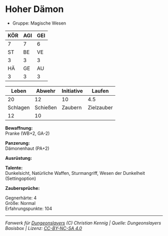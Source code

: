 # Hoher Dämon  
- Gruppe: Magische Wesen  

| KÖR | AGI | GEI |  
| --- | --- | --- |  
| 7   | 7   | 6   |
| ST  | BE  | VE  |  
| 3   | 3   | 3   |
| HÄ  | GE  | AU  |  
| 3   | 3   | 3   |


| Leben    | Abwehr   | Initiative | Laufen     |
| -------- | -------- | ---------- | ---------- |
| 20       | 12       | 10         | 4.5        |
| Schlagen | Schießen | Zaubern    | Zielzauber |
| 12       | 10       |            |            |

**Bewaffnung:**  
Pranke (WB+2, GA-2)

**Panzerung:**  
Dämonenhaut (PA+2)

**Ausrüstung:**  


**Talente:**  
Dunkelsicht, Natürliche Waffen, Sturmangriff, Wesen der Dunkelheit (Settingoption)

**Zaubersprüche:**  


Gegnerhärte: 4  
Größe: Normal  
Erfahrungspunkte: 104  



___
*Fanwerk für [Dungeonslayers](https://www.dungeonslayers.net/) (C) Christian Kennig | Quelle: Dungeonslayers Basisbox | Lizenz: [CC-BY-NC-SA 4.0](https://creativecommons.org/licenses/by-nc-sa/4.0/deed.de)*